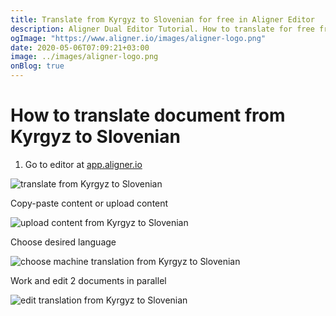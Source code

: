 ```yaml
---
title: Translate from Kyrgyz to Slovenian for free in Aligner Editor
description: Aligner Dual Editor Tutorial. How to translate for free from Kyrgyz to Slovenian. Aligner is multilingual document management platform. 
ogImage: "https://www.aligner.io/images/aligner-logo.png"
date: 2020-05-06T07:09:21+03:00
image: ../images/aligner-logo.png
onBlog: true
---
```


# How to translate document from Kyrgyz to Slovenian

1. Go to editor at [app.aligner.io](https://app.aligner.io "Aligner App web page")

![translate from Kyrgyz to Slovenian](../aligner-blank-editor.png "translate from Kyrgyz to Slovenian")

Copy-paste content or upload content

![upload content from Kyrgyz to Slovenian](../aligner-uploaded-document.png "upload content from Kyrgyz to Slovenian")

Choose desired language

![choose machine translation from Kyrgyz to Slovenian](../aligner-language-dropdown.png "choose machine translation from Kyrgyz to Slovenian")

Work and edit 2 documents in parallel

![edit translation from Kyrgyz to Slovenian](../aligner-double-sitded-editor.png "edit translation from Kyrgyz to Slovenian")

